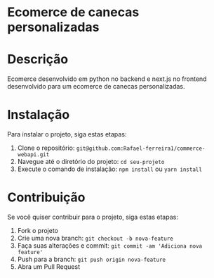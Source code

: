 # Ecomerce de canecas personalizadas

# Descrição
Ecomerce desenvolvido em python no backend e next.js no frontend
desenvolvido para um ecomerce de canecas personalizadas.

# Instalação
Para instalar o projeto, siga estas etapas:

1. Clone o repositório: `git@github.com:Rafael-ferreira1/commerce-webapi.git`
2. Navegue até o diretório do projeto: `cd seu-projeto`
3. Execute o comando de instalação: `npm install` ou `yarn install`

# Contribuição
Se você quiser contribuir para o projeto, siga estas etapas:

1. Fork o projeto
2. Crie uma nova branch: `git checkout -b nova-feature`
3. Faça suas alterações e commit: `git commit -am 'Adiciona nova feature'`
4. Push para a branch: `git push origin nova-feature`
5. Abra um Pull Request


